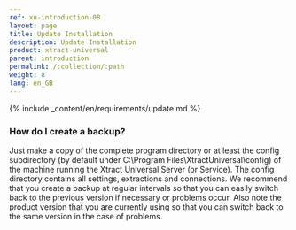 ```yaml
---
ref: xu-introduction-08
layout: page
title: Update Installation
description: Update Installation
product: xtract-universal
parent: introduction
permalink: /:collection/:path
weight: 8
lang: en_GB
---
```


{% include _content/en/requirements/update.md %}

### How do I create a backup?
Just make a copy of the complete program directory or at least the config subdirectory (by default under C:\Program Files\XtractUniversal\config) of the machine running the Xtract Universal Server (or Service). The config directory contains all settings, extractions and connections.
We recommend that you create a backup at regular intervals so that you can easily switch back to the previous version if necessary or problems occur.
Also note the product version that you are currently using so that you can switch back to the same version in the case of problems.